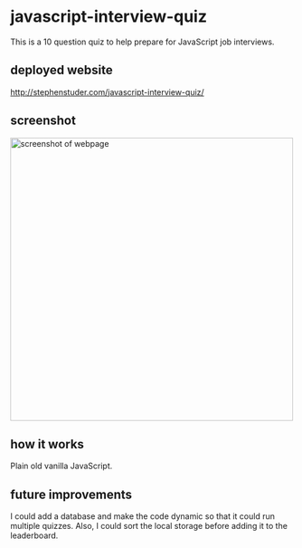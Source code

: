 # javascript-interview-quiz
This is a 10 question quiz to help prepare for JavaScript job interviews.

## deployed website
http://stephenstuder.com/javascript-interview-quiz/

## screenshot
<img src="./images/quiz-home-screenshot" alt="screenshot of webpage" width="500"/>

## how it works
Plain old vanilla JavaScript. 

## future improvements
I could add a database and make the code dynamic so that it could run multiple quizzes. Also, I could sort the local storage before adding it to the leaderboard. 